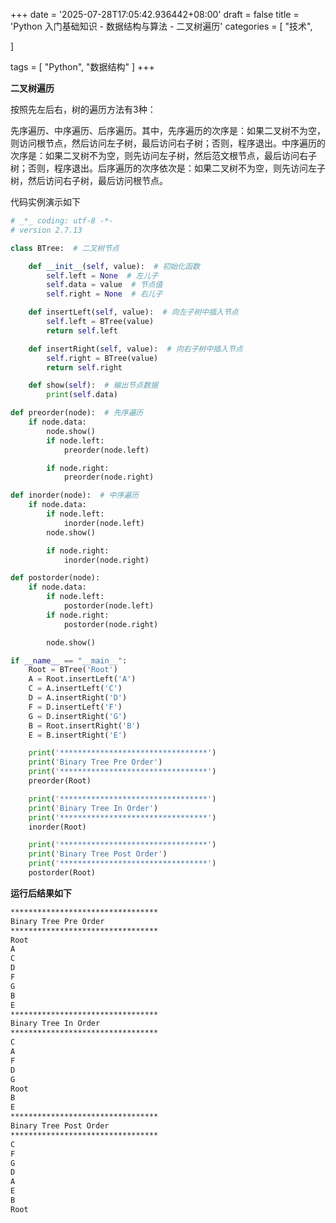 +++
date = '2025-07-28T17:05:42.936442+08:00'
draft = false
title = 'Python 入门基础知识 - 数据结构与算法 - 二叉树遍历'
categories = [
    "技术",

]

tags = [
    "Python",
    "数据结构"
]
+++

**二叉树遍历**

按照先左后右，树的遍历方法有3种：

先序遍历、中序遍历、后序遍历。其中，先序遍历的次序是：如果二叉树不为空，则访问根节点，然后访问左子树，最后访问右子树；否则，程序退出。中序遍历的次序是：如果二叉树不为空，则先访问左子树，然后范文根节点，最后访问右子树；否则，程序退出。后序遍历的次序依次是：如果二叉树不为空，则先访问左子树，然后访问右子树，最后访问根节点。

代码实例演示如下

```py
# _*_ coding: utf-8 -*-
# version 2.7.13

class BTree:  # 二叉树节点

    def __init__(self, value):  # 初始化函数
        self.left = None  # 左儿子
        self.data = value  # 节点值
        self.right = None  # 右儿子

    def insertLeft(self, value):  # 向左子树中插入节点
        self.left = BTree(value)
        return self.left

    def insertRight(self, value):  # 向右子树中插入节点
        self.right = BTree(value)
        return self.right

    def show(self):  # 输出节点数据
        print(self.data)

def preorder(node):  # 先序遍历
    if node.data:
        node.show()
        if node.left:
            preorder(node.left)

        if node.right:
            preorder(node.right)

def inorder(node):  # 中序遍历
    if node.data:
        if node.left:
            inorder(node.left)
        node.show()

        if node.right:
            inorder(node.right)

def postorder(node):
    if node.data:
        if node.left:
            postorder(node.left)
        if node.right:
            postorder(node.right)

        node.show()

if __name__ == "__main__":
    Root = BTree('Root')
    A = Root.insertLeft('A')
    C = A.insertLeft('C')
    D = A.insertRight('D')
    F = D.insertLeft('F')
    G = D.insertRight('G')
    B = Root.insertRight('B')
    E = B.insertRight('E')

    print('*********************************')
    print('Binary Tree Pre Order')
    print('*********************************')
    preorder(Root)

    print('*********************************')
    print('Binary Tree In Order')
    print('*********************************')
    inorder(Root)

    print('*********************************')
    print('Binary Tree Post Order')
    print('*********************************')
    postorder(Root)  

```

**运行后结果如下**

```bash
*********************************
Binary Tree Pre Order
*********************************
Root
A
C
D
F
G
B
E
*********************************
Binary Tree In Order
*********************************
C
A
F
D
G
Root
B
E
*********************************
Binary Tree Post Order
*********************************
C
F
G
D
A
E
B
Root
```
